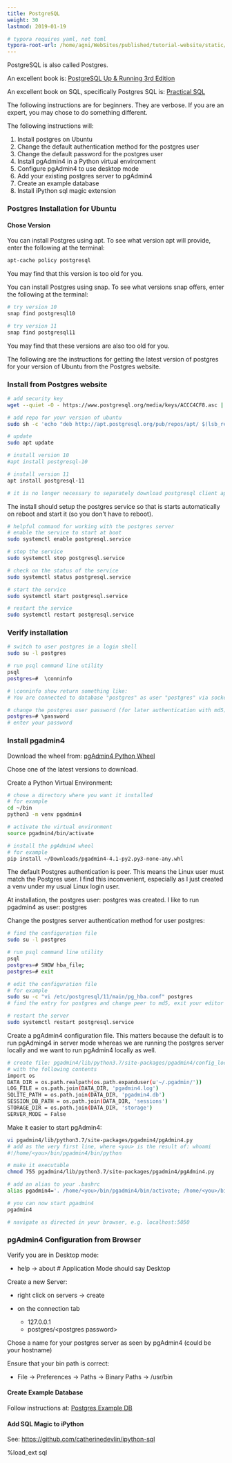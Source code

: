 ```yaml
---
title: PostgreSQL
weight: 30
lastmod: 2019-01-19

# typora requires yaml, not toml
typora-root-url: /home/agni/WebSites/published/tutorial-website/static/
---
```


PostgreSQL is also called Postgres.

An excellent book is: [PostgreSQL Up & Running 3rd Edition](https://www.amazon.com/PostgreSQL-Running-Practical-Advanced-Database/dp/1491963417/)

An excellent book on SQL, specifically Postgres SQL is: [Practical SQL](https://www.amazon.com/Practical-SQL-Beginners-Guide-Storytelling-ebook/dp/B07197G78H/) 

The following instructions are for beginners.  They are verbose.  If you are an expert, you may chose to do something different.

The following instructions will:

1. Install postgres on Ubuntu
2. Change the default authentication method for the postgres user
3. Change the default password for the postgres user
4. Install pgAdmin4 in a Python virtual environment
5. Configure pgAdmin4 to use desktop mode
6. Add your existing postgres server to pgAdmin4
7. Create an example database
8. Install iPython sql magic extension

### Postgres Installation for Ubuntu

#### Chose Version

You can install Postgres using apt.  To see what version apt will provide, enter the following at the terminal: 
```bash
apt-cache policy postgresql
```

You may find that this version is too old for you. 

You can install Postgres using snap.  To see what versions snap offers, enter the following at the terminal:
```bash
# try version 10
snap find postgresql10

# try version 11
snap find postgresql11
```
You may find that these versions are also too old for you.

The following are the instructions for getting the latest version of postgres for your version of Ubuntu from the Postgres website.

### Install from Postgres website

```bash
# add security key
wget --quiet -O - https://www.postgresql.org/media/keys/ACCC4CF8.asc | sudo apt-key add -

# add repo for your version of ubuntu
sudo sh -c 'echo "deb http://apt.postgresql.org/pub/repos/apt/ $(lsb_release -sc)-pgdg main" > /etc/apt/sources.list.d/PostgreSQL.list'

# update
sudo apt update

# install version 10
#apt install postgresql-10

# install version 11
apt install postgresql-11

# it is no longer necessary to separately download postgresql client apps
```
The install should setup the postgres service so that is starts automatically on reboot and start it (so you don't have to reboot).

```bash
# helpful command for working with the postgres server
# enable the service to start at boot
sudo systemctl enable postgresql.service

# stop the service
sudo systemctl stop postgresql.service

# check on the status of the service
sudo systemctl status postgresql.service

# start the service
sudo systemctl start postgresql.service

# restart the service
sudo systemctl restart postgresql.service
```

### Verify installation

```bash
# switch to user postgres in a login shell
sudo su -l postgres

# run psql command line utility
psql
postgres=#  \conninfo

# \conninfo show return something like:
# You are connected to database "postgres" as user "postgres" via socket in "/var/run/postgresql" at port "5432".

# change the postgres user password (for later authentication with md5)
postgres=# \password
# enter your password
```

### Install pgadmin4

Download the wheel from: [pgAdmin4 Python Wheel](https://www.pgadmin.org/download/pgadmin-4-python-wheel/)

Chose one of the latest versions to download.

Create a Python Virtual Environment:

```bash
# chose a directory where you want it installed
# for example
cd ~/bin
python3 -m venv pgadmin4

# activate the virtual environment
source pgadmin4/bin/activate

# install the pgAdmin4 wheel
# for example
pip install ~/Downloads/pgadmin4-4.1-py2.py3-none-any.whl
```

The default Postgres authentication is peer.  This means the Linux user must match the Postgres user.  I find this inconvenient, especially as I just created a venv under my usual Linux login user.

At installation, the postgres user: postgres was created.  I like to run pgadmin4 as user: postgres

Change the postgres server authentication method for user postgres:

```bash
# find the configuration file
sudo su -l postgres

# run psql command line utility
psql
postgres=# SHOW hba_file;
postgres=# exit

# edit the configuration file
# for example
sudo su -c "vi /etc/postgresql/11/main/pg_hba.conf" postgres
# find the entry for postgres and change peer to md5, exit your editor

# restart the server
sudo systemctl restart postgresql.service
```

Create a pgAdmin4 configuration file.  This matters because the default is to run pgAdming4 in server mode whereas we are running the postgres server locally and we want to run pgAdmin4 locally as well.

```bash
# create file: pgadmin4/lib/python3.7/site-packages/pgadmin4/config_local.py
# with the following contents
import os
DATA_DIR = os.path.realpath(os.path.expanduser(u'~/.pgadmin/'))
LOG_FILE = os.path.join(DATA_DIR, 'pgadmin4.log')
SQLITE_PATH = os.path.join(DATA_DIR, 'pgadmin4.db')
SESSION_DB_PATH = os.path.join(DATA_DIR, 'sessions')
STORAGE_DIR = os.path.join(DATA_DIR, 'storage')
SERVER_MODE = False
```

Make it easier to start pgAdmin4:

```bash
vi pgadmin4/lib/python3.7/site-packages/pgadmin4/pgAdmin4.py
# add as the very first line, where <you> is the result of: whoami
#!/home/<you>/bin/pgadmin4/bin/python

# make it executable
chmod 755 pgadmin4/lib/python3.7/site-packages/pgadmin4/pgAdmin4.py

# add an alias to your .bashrc
alias pgadmin4='. /home/<you>/bin/pgadmin4/bin/activate; /home/<you>/bin/pgadmin4/lib/python3.7/site-packages/pgadmin4/pgAdmin4.py'

# you can now start pgadmin4
pgadmin4

# navigate as directed in your browser, e.g. localhost:5050
```

### pgAdmin4 Configuration from Browser

Verify you are in Desktop mode:

* help -> about  # Application Mode should say Desktop

Create a new Server:

* right click on servers -> create

* on the connection tab
  * 127.0.0.1
  * postgres/\<postgres password\>

Chose a name for your postgres server as seen by pgAdmin4 (could be your hostname)

Ensure that your bin path is correct:

* File -> Preferences -> Paths -> Binary Paths -> /usr/bin

#### Create Example Database

Follow instructions at: [Postgres Example DB](http://www.postgresqltutorial.com/load-postgresql-sample-database/)

#### Add SQL Magic to iPython

See: https://github.com/catherinedevlin/ipython-sql

%load_ext sql